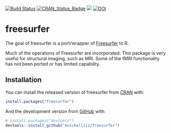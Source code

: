 
[![Build
Status](https://travis-ci.org/muschellij2/freesurfer.svg?branch=master)](https://travis-ci.org/muschellij2/freesurfer)
[![CRAN\_Status\_Badge](http://www.r-pkg.org/badges/version/freesurfer)](http://cran.rstudio.com/web/packages/freesurfer/index.html)
[![](https://cranlogs.r-pkg.org/badges/grand-total/freesurfer)](https://cran.r-project.org/package=freesurfer)
[![DOI](https://zenodo.org/badge/67370835.svg)](https://zenodo.org/badge/latestdoi/67370835)

<!-- README.md is generated from README.Rmd. Please edit that file -->

# freesurfer

The goal of freesurfer is a port/wrapper of
[Freesurfer](https://surfer.nmr.mgh.harvard.edu) to R.

Much of the operations of Freesurfer are incorporated. This package is
very useful for structural imaging, such as MRI. Some of the fMRI
functionality has not been ported or has limited capability.

## Installation

You can install the released version of freesurfer from
[CRAN](https://CRAN.R-project.org) with:

``` r
install.packages("freesurfer")
```

And the development version from [GitHub](https://github.com/) with:

``` r
# install.packages("devtools")
devtools::install_github("muschellij2/freesurfer")
```
